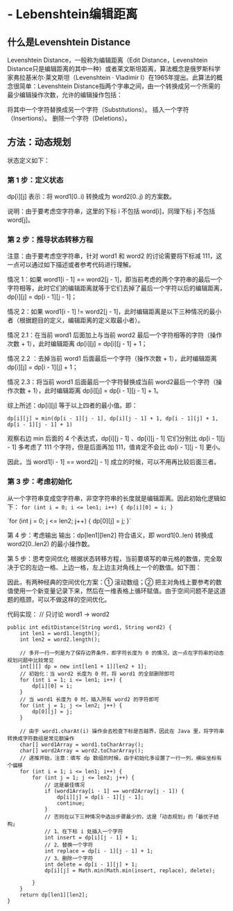 # **- Lebenshtein编辑距离**

## 什么是Levenshtein Distance
Levenshtein Distance，一般称为编辑距离（Edit Distance，Levenshtein Distance只是编辑距离的其中一种）或者莱文斯坦距离，算法概念是俄罗斯科学家弗拉基米尔·莱文斯坦（Levenshtein · Vladimir I）在1965年提出。此算法的概念很简单：Levenshtein Distance指两个字串之间，由一个转换成另一个所需的最少编辑操作次数，允许的编辑操作包括：

将其中一个字符替换成另一个字符（Substitutions）。
插入一个字符（Insertions）。
删除一个字符（Deletions）。

## 方法：动态规划


状态定义如下：
### 第 1 步：定义状态

dp[i][j] 表示：将 word1[0..i) 转换成为 word2[0..j) 的方案数。

说明：由于要考虑空字符串，这里的下标 i 不包括 word[i]，同理下标 j 不包括 word[j]。

### 第 2 步：推导状态转移方程

注意：由于要考虑空字符串，针对 word1 和 word2 的讨论需要将下标减 111，这一点可以通过如下描述或者参考代码进行理解。

情况 1：如果 word1[i - 1] == word2[j - 1]，即当前考虑的两个字符串的最后一个字符相等，此时它们的编辑距离就等于它们去掉了最后一个字符以后的编辑距离，dp[i][j] = dp[i - 1][j - 1]；

情况 2：如果 word1[i - 1] != word2[j - 1]，此时编辑距离是以下三种情况的最小者（根据题目的定义，编辑距离的定义取最小者）。

情况 2.1：在当前 word1 后面加上与当前 word2 最后一个字符相等的字符（操作次数 + 1），此时编辑距离 dp[i][j] = dp[i][j - 1] + 1；

情况 2.2 ：去掉当前 word1 后面最后一个字符（操作次数 + 1），此时编辑距离 dp[i][j] = dp[i - 1][j] + 1；

情况 2.3：将当前 word1 后面最后一个字符替换成当前 word2最后一个字符（操作次数 + 1），此时编辑距离 dp[i][j] = dp[i - 1][j - 1] + 1。

综上所述：dp[i][j] 等于以上四者的最小值。即：

`dp[i][j] = min(dp[i - 1][j - 1], dp[i][j - 1] + 1, dp[i - 1][j] + 1, dp[i - 1][j - 1] + 1)`

观察右边 min 后面的 4 个表达式，dp[i][j - 1] 、dp[i][j - 1] 它们分别比 dp[i - 1][j - 1] 多考虑了 111 个字符，但是后面再加 111，值肯定不会比 dp[i - 1][j - 1] 更小。

因此，当 word1[i - 1] == word2[j - 1] 成立的时候，可以不用再比较后面三者。

### 第 3 步：考虑初始化

从一个字符串变成空字符串，非空字符串的长度就是编辑距离。因此初始化逻辑如下：
`for (int i = 0; i <= len1; i++) {
    dp[i][0] = i;
}
`
<p>
`for (int j = 0; j <= len2; j++) {
    dp[0][j] = j;
}`
<p>

第 4 步：考虑输出
输出：dp[len1][len2] 符合语义，即 word1[0..len) 转换成 word2[0..len2) 的最小操作数。

第 5 步：思考空间优化
根据状态转移方程，当前要填写的单元格的数值，完全取决于它的左边一格、上边一格，左上边主对角线上一个的数值。如下图：



因此，有两种经典的空间优化方案：① 滚动数组；② 把主对角线上要参考的数值使用一个新变量记录下来，然后在一维表格上循环赋值。由于空间问题不是这道题的瓶颈，可以不做这样的空间优化。

代码实现：
// 只讨论 word1 → word2

    public int editDistance(String word1, String word2) {
        int len1 = word1.length();
        int len2 = word2.length();

        // 多开一行一列是为了保存边界条件，即字符长度为 0 的情况，这一点在字符串的动态规划问题中比较常见
        int[][] dp = new int[len1 + 1][len2 + 1];
        // 初始化：当 word2 长度为 0 时，将 word1 的全部删除即可
        for (int i = 1; i <= len1; i++) {
            dp[i][0] = i;
        }
        // 当 word1 长度为 0 时，插入所有 word2 的字符即可
        for (int j = 1; j <= len2; j++) {
            dp[0][j] = j;
        }

        // 由于 word1.charAt(i) 操作会去检查下标是否越界，因此在 Java 里，将字符串转换成字符数组是常见额操作
        char[] word1Array = word1.toCharArray();
        char[] word2Array = word2.toCharArray();
        // 递推开始，注意：填写 dp 数组的时候，由于初始化多设置了一行一列，横纵坐标有个偏移
        for (int i = 1; i <= len1; i++) {
            for (int j = 1; j <= len2; j++) {
                // 这是最佳情况
                if (word1Array[i - 1] == word2Array[j - 1]) {
                    dp[i][j] = dp[i - 1][j - 1];
                    continue;
                }
                // 否则在以下三种情况中选出步骤最少的，这是「动态规划」的「最优子结构」
                // 1、在下标 i 处插入一个字符
                int insert = dp[i][j - 1] + 1;
                // 2、替换一个字符
                int replace = dp[i - 1][j - 1] + 1;
                // 3、删除一个字符
                int delete = dp[i - 1][j] + 1;
                dp[i][j] = Math.min(Math.min(insert, replace), delete);

            }
        }
        return dp[len1][len2];
    }

